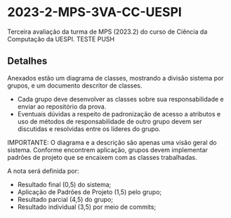 # 2023-2-MPS-3VA-CC-UESPI
Terceira avaliação da turma de MPS (2023.2) do curso de Ciência da Computação da UESPI.
TESTE PUSH

## Detalhes

Anexados estão um diagrama de classes, mostrando a divisão sistema por grupos, e um documento descritor de classes.

- Cada grupo deve desenvolver as classes sobre sua responsabilidade e enviar ao repositório da prova.
- Eventuais dúvidas a respeito de padronização de acesso a atributos e uso de métodos de responsabilidade de outro grupo devem ser discutidas e resolvidas entre os líderes do grupo.

IMPORTANTE: O diagrama e a descrição são apenas uma visão geral do sistema. Conforme encontrem aplicação, grupos devem implementar padrões de projeto que se encaixem com as classes trabalhadas.

A nota será definida por:

- Resultado final (0,5) do sistema;
- Aplicação de Padrões de Projeto (1,5) pelo grupo;
- Resultado parcial (4,5) do grupo;
- Resultado individual (3,5) por meio de commits;